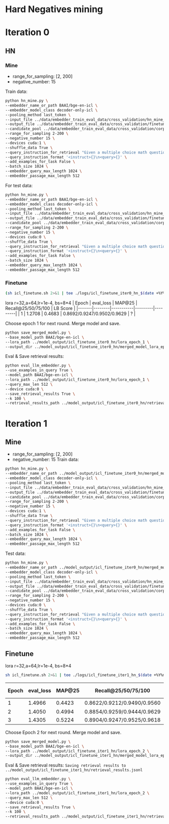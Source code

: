 # Hard Negatives mining

# Iteration 0
## HN

### Mine
* range_for_sampling: [2, 200]
* negative_number: 15

Train data:
```bash
python hn_mine.py \
--embedder_name_or_path BAAI/bge-en-icl \
--embedder_model_class decoder-only-icl \
--pooling_method last_token \
--input_file ../data/embedder_train_eval_data/cross_validation/hn_mine_input.jsonl \
--output_file ../data/embedder_train_eval_data/cross_validation/finetune_data_iter0_hn.jsonl \
--candidate_pool ../data/embedder_train_eval_data/cross_validation/corpus.jsonl \
--range_for_sampling 2-200 \
--negative_number 15 \
--devices cuda:1 \
--shuffle_data True \
--query_instruction_for_retrieval "Given a multiple choice math question and a student's incorrect answer choice, identify and retrieve the specific mathematical misconception or error in the student's thinking that led to this wrong answer." \
--query_instruction_format '<instruct>{}\n<query>{}' \
--add_examples_for_task False \
--batch_size 1024 \
--embedder_query_max_length 1024 \
--embedder_passage_max_length 512
```

For test data:
```bash
python hn_mine.py \
--embedder_name_or_path BAAI/bge-en-icl \
--embedder_model_class decoder-only-icl \
--pooling_method last_token \
--input_file ../data/embedder_train_eval_data/cross_validation/hn_mine_test_input.jsonl \
--output_file ../data/embedder_train_eval_data/cross_validation/finetune_data_iter0_hn_test.jsonl \
--candidate_pool ../data/embedder_train_eval_data/cross_validation/corpus.jsonl \
--range_for_sampling 2-200 \
--negative_number 15 \
--devices cuda:0 \
--shuffle_data True \
--query_instruction_for_retrieval "Given a multiple choice math question and a student's incorrect answer choice, identify and retrieve the specific mathematical misconception or error in the student's thinking that led to this wrong answer." \
--query_instruction_format '<instruct>{}\n<query>{}' \
--add_examples_for_task False \
--batch_size 1024 \
--embedder_query_max_length 1024 \
--embedder_passage_max_length 512
```


### Finetune

```bash
(sh icl_finetune.sh 2>&1 | tee ./logs/icl_finetune_iter0_hn_$(date +%Y%m%d_%H%M%S).log)               # ; /usr/bin/shutdown
```
lora r=32,a=64,lr=1e-4, bs=8*4
| Epoch | eval_loss | MAP@25 | Recall@25/50/75/100 | LB Score |
|-------|--------|-----------|---------|---------|
| 1     | 1.2708 | 0.4683 | 0.8692/0.9247/0.9502/0.9629 | ? |

<!-- lora r=32,a=64,lr=1e-4, bs=8*2, on mistral-7b [note: add 3 special tokens, emb changed]
| Epoch | eval_loss | MAP@25 | Recall@25/50/75/100 | LB Score |
|-------|--------|-----------|---------|---------|
| 1     | 0.9872 | 0.4255 | 0.8506/0.9097/0.9421/0.9517 | ? | -->

<!-- lora r=64,a=32,lr=1e-4, bs=8*2
5 epochs / 1095 iters / 2hr

| Epoch | eval_loss | MAP@25 | Recall@25/50/75/100 | LB Score |
|-------|--------|-----------|---------|---------|
| 0[pretrain] | | 0.2299 | 0.590 | 0.216 |
|1[n=1] | 1.03 | 0.4440 | 0.8483/0.9039/0.9305/0.9432 | ? |
|2[n=2] | 1.04 | 0.4566 | 0.8472/0.9004/0.9270/0.9490 | ? |
|3[n=3] | 0.96 | 0.4890 | 0.8750/0.9224/0.9513/0.9664 | ? |
|4[n=4] | 1.07 | 0.4966 | 0.8750/0.9305/0.9513/0.9548 | ? |
|5[n=5] | 0.88 | 0.5113 | 0.8819/0.9386/0.9537/0.9653 | ? | -->

Choose epoch 1 for next round. Merge model and save.

```bash
python save_merged_model.py \
--base_model_path BAAI/bge-en-icl \
--lora_path ../model_output/icl_finetune_iter0_hn/lora_epoch_1 \
--output_dir ../model_output/icl_finetune_iter0_hn/merged_model_lora_epoch_1
```

Eval & Save retrieval results:
```bash
python eval_llm_embedder.py \
--use_examples_in_query True \
--model_path BAAI/bge-en-icl \
--lora_path ../model_output/icl_finetune_iter0_hn/lora_epoch_1 \
--query_max_len 512 \
--device cuda:0 \
--save_retrieval_results True \
--k 100 \
--retrieval_results_path ../model_output/icl_finetune_iter0_hn/retrieval_results.jsonl
```

# Iteration 1

## Mine 
* range_for_sampling: [2, 200]
* negative_number: 15
Train data:
```bash
python hn_mine.py \
--embedder_name_or_path ../model_output/icl_finetune_iter0_hn/merged_model \
--embedder_model_class decoder-only-icl \
--pooling_method last_token \
--input_file ../data/embedder_train_eval_data/cross_validation/hn_mine_input.jsonl \
--output_file ../data/embedder_train_eval_data/cross_validation/finetune_data_iter1_hn.jsonl \
--candidate_pool ../data/embedder_train_eval_data/cross_validation/corpus.jsonl \
--range_for_sampling 2-200 \
--negative_number 15 \
--devices cuda:1 \
--shuffle_data True \
--query_instruction_for_retrieval "Given a multiple choice math question and a student's incorrect answer choice, identify and retrieve the specific mathematical misconception or error in the student's thinking that led to this wrong answer." \
--query_instruction_format '<instruct>{}\n<query>{}' \
--add_examples_for_task False \
--batch_size 1024 \
--embedder_query_max_length 1024 \
--embedder_passage_max_length 512
```
Test data:
```bash
python hn_mine.py \
--embedder_name_or_path ../model_output/icl_finetune_iter0_hn/merged_model \
--embedder_model_class decoder-only-icl \
--pooling_method last_token \
--input_file ../data/embedder_train_eval_data/cross_validation/hn_mine_test_input.jsonl \
--output_file ../data/embedder_train_eval_data/cross_validation/finetune_data_iter1_hn_test.jsonl \
--candidate_pool ../data/embedder_train_eval_data/cross_validation/corpus.jsonl \
--range_for_sampling 2-200 \
--negative_number 15 \
--devices cuda:0 \
--shuffle_data True \
--query_instruction_for_retrieval "Given a multiple choice math question and a student's incorrect answer choice, identify and retrieve the specific mathematical misconception or error in the student's thinking that led to this wrong answer." \
--query_instruction_format '<instruct>{}\n<query>{}' \
--add_examples_for_task False \
--batch_size 1024 \
--embedder_query_max_length 1024 \
--embedder_passage_max_length 512
```
## Finetune
lora r=32,a=64,lr=1e-4, bs=8*4
```bash
sh icl_finetune.sh 2>&1 | tee ./logs/icl_finetune_iter1_hn_$(date +%Y%m%d_%H%M%S).log
```
| Epoch | eval_loss | MAP@25 | Recall@25/50/75/100 | LB Score |
|-------|--------|-----------|---------|---------|
|1      | 1.4966 | 0.4423 | 0.8622/0.9212/0.9490/0.9560 | ？ |
|2      | 1.4050 | 0.4994 | 0.8854/0.9259/0.9444/0.9629 | 0.365 |
|3      | 1.4305 | 0.5224 | 0.8904/0.9247/0.9525/0.9618 | ? |
<!-- 
| Epoch | eval_loss | MAP@25 | Recall@25/50/75/100 | LB Score |
|-------|--------|-----------|---------|---------|
|1      | 1.36   |  0.4595    | 0.8553/0.9027/0.9305/0.9409 | ? |
|2      | 1.30  |  0.4756    | 0.8645/0.9212/0.9421/0.9537 | 0.366 |
|3      | 1.38   |  0.5035    | 0.8715/0.9203/0.9537/0.9652 | ? |
|4      | 1.45   |  0.5189    | 0.875/0.9270/0.9490/0.9629 | ? | -->

Choose Epoch 2 for next round. Merge model and save.
```bash
python save_merged_model.py \
--base_model_path BAAI/bge-en-icl \
--lora_path ../model_output/icl_finetune_iter1_hn/lora_epoch_2 \
--output_dir ../model_output/icl_finetune_iter1_hn/merged_model_lora_epoch_2
```

Eval & Save retrieval results:
`Saving retrieval results to ../model_output/icl_finetune_iter1_hn/retrieval_results.jsonl`
```bash
python eval_llm_embedder.py \
--use_examples_in_query True \
--model_path BAAI/bge-en-icl \
--lora_path ../model_output/icl_finetune_iter1_hn/lora_epoch_2 \
--query_max_len 512 \
--device cuda:0 \
--save_retrieval_results True \
--k 100 \
--retrieval_results_path ../model_output/icl_finetune_iter1_hn/retrieval_results.jsonl
```
